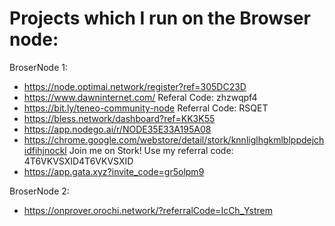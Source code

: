 # Projects which I run on the Browser node:

BroserNode 1:
- https://node.optimai.network/register?ref=305DC23D
- https://www.dawninternet.com/ Referal Code: zhzwqpf4
- https://bit.ly/teneo-community-node Referral Code: RSQET 
- https://bless.network/dashboard?ref=KK3K55
- https://app.nodego.ai/r/NODE35E33A195A08
- https://chrome.google.com/webstore/detail/stork/knnliglhgkmlblppdejchidfihjnockl Join me on Stork! Use my referral code: 4T6VKVSXID4T6VKVSXID
- https://app.gata.xyz?invite_code=gr5olpm9

BroserNode 2:
- https://onprover.orochi.network/?referralCode=IcCh_Ystrem
